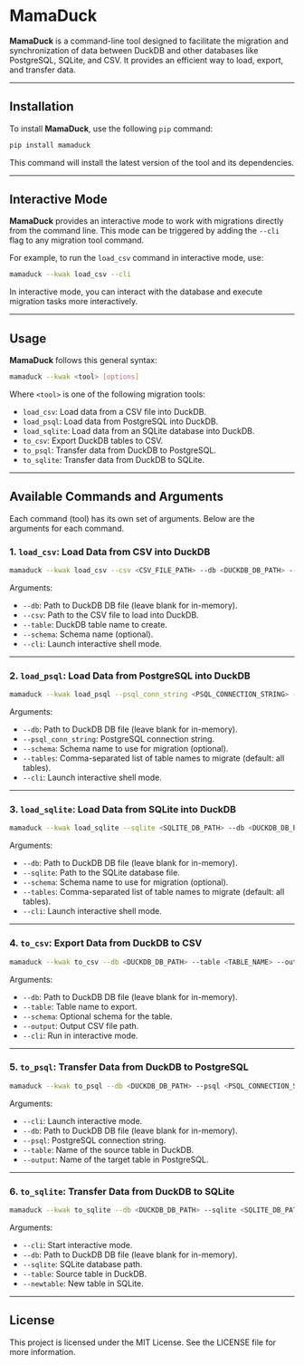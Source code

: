 # MamaDuck

**MamaDuck** is a command-line tool designed to facilitate the migration and synchronization of data between DuckDB and other databases like PostgreSQL, SQLite, and CSV. It provides an efficient way to load, export, and transfer data.

---

## Installation

To install **MamaDuck**, use the following `pip` command:

```bash
pip install mamaduck
```

This command will install the latest version of the tool and its dependencies.

---

## Interactive Mode

**MamaDuck** provides an interactive mode to work with migrations directly from the command line. This mode can be triggered by adding the `--cli` flag to any migration tool command.

For example, to run the `load_csv` command in interactive mode, use:

```bash
mamaduck --kwak load_csv --cli
```

In interactive mode, you can interact with the database and execute migration tasks more interactively.

---

## Usage

**MamaDuck** follows this general syntax:

```bash
mamaduck --kwak <tool> [options]
```

Where `<tool>` is one of the following migration tools:

- `load_csv`: Load data from a CSV file into DuckDB.
- `load_psql`: Load data from PostgreSQL into DuckDB.
- `load_sqlite`: Load data from an SQLite database into DuckDB.
- `to_csv`: Export DuckDB tables to CSV.
- `to_psql`: Transfer data from DuckDB to PostgreSQL.
- `to_sqlite`: Transfer data from DuckDB to SQLite.

---

## Available Commands and Arguments

Each command (tool) has its own set of arguments. Below are the arguments for each command.

### 1. `load_csv`: Load Data from CSV into DuckDB

```bash
mamaduck --kwak load_csv --csv <CSV_FILE_PATH> --db <DUCKDB_DB_PATH> --table <TABLE_NAME>
```

Arguments:
- `--db`: Path to DuckDB DB file (leave blank for in-memory).
- `--csv`: Path to the CSV file to load into DuckDB.
- `--table`: DuckDB table name to create.
- `--schema`: Schema name (optional).
- `--cli`: Launch interactive shell mode.

---

### 2. `load_psql`: Load Data from PostgreSQL into DuckDB

```bash
mamaduck --kwak load_psql --psql_conn_string <PSQL_CONNECTION_STRING> --db <DUCKDB_DB_PATH> --schema <SCHEMA_NAME>
```

Arguments:
- `--db`: Path to DuckDB DB file (leave blank for in-memory).
- `--psql_conn_string`: PostgreSQL connection string.
- `--schema`: Schema name to use for migration (optional).
- `--tables`: Comma-separated list of table names to migrate (default: all tables).
- `--cli`: Launch interactive shell mode.

---

### 3. `load_sqlite`: Load Data from SQLite into DuckDB

```bash
mamaduck --kwak load_sqlite --sqlite <SQLITE_DB_PATH> --db <DUCKDB_DB_PATH> --tables <TABLE_NAMES>
```

Arguments:
- `--db`: Path to DuckDB DB file (leave blank for in-memory).
- `--sqlite`: Path to the SQLite database file.
- `--schema`: Schema name to use for migration (optional).
- `--tables`: Comma-separated list of table names to migrate (default: all tables).
- `--cli`: Launch interactive shell mode.

---

### 4. `to_csv`: Export Data from DuckDB to CSV

```bash
mamaduck --kwak to_csv --db <DUCKDB_DB_PATH> --table <TABLE_NAME> --output <CSV_FILE_PATH>
```

Arguments:
- `--db`: Path to DuckDB DB file (leave blank for in-memory).
- `--table`: Table name to export.
- `--schema`: Optional schema for the table.
- `--output`: Output CSV file path.
- `--cli`: Run in interactive mode.

---

### 5. `to_psql`: Transfer Data from DuckDB to PostgreSQL

```bash
mamaduck --kwak to_psql --db <DUCKDB_DB_PATH> --psql <PSQL_CONNECTION_STRING> --table <TABLE_NAME>
```

Arguments:
- `--cli`: Launch interactive mode.
- `--db`: Path to DuckDB DB file (leave blank for in-memory).
- `--psql`: PostgreSQL connection string.
- `--table`: Name of the source table in DuckDB.
- `--output`: Name of the target table in PostgreSQL.

---

### 6. `to_sqlite`: Transfer Data from DuckDB to SQLite

```bash
mamaduck --kwak to_sqlite --db <DUCKDB_DB_PATH> --sqlite <SQLITE_DB_PATH> --table <TABLE_NAME> --newtable <NEW_TABLE_NAME>
```

Arguments:
- `--cli`: Start interactive mode.
- `--db`: Path to DuckDB DB file (leave blank for in-memory).
- `--sqlite`: SQLite database path.
- `--table`: Source table in DuckDB.
- `--newtable`: New table in SQLite.

---

## License

This project is licensed under the MIT License. See the LICENSE file for more information.